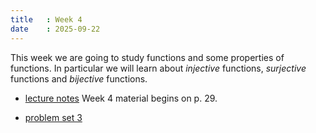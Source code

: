 ```yaml
---
title   : Week 4
date    : 2025-09-22
---
```


This week we are going to study functions and some properties of functions. In particular
we will learn about *injective* functions, *surjective* functions and *bijective* functions.

- [lecture notes](/course-content/bridge-to-higher-math.pdf) Week 4 material begins on p. 29.

- [problem set 3](/course-content/2025-09-29--ps-04.pdf) 

